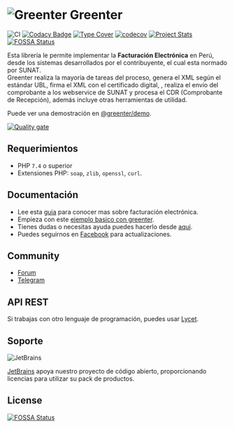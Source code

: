 # ![Greenter](https://cdn.giansalex.dev/images/github/greenter-ico.png) Greenter
![CI](https://github.com/thegreenter/greenter/workflows/CI/badge.svg)
[![Codacy Badge](https://app.codacy.com/project/badge/Grade/ab05a05260fe452c9bfae8bf20e94d5d)](https://www.codacy.com/gh/thegreenter/greenter?utm_source=github.com&amp;utm_medium=referral&amp;utm_content=thegreenter/greenter&amp;utm_campaign=Badge_Grade)
[![Type Cover](https://shepherd.dev/github/thegreenter/greenter/coverage.svg)](https://shepherd.dev/github/thegreenter/greenter)
[![codecov](https://codecov.io/gh/thegreenter/greenter/branch/master/graph/badge.svg)](https://codecov.io/gh/thegreenter/greenter)
[![Project Stats](https://www.openhub.net/p/greenter/widgets/project_thin_badge.gif)](https://www.openhub.net/p/greenter)
[![FOSSA Status](https://app.fossa.io/api/projects/git%2Bgithub.com%2Fthegreenter%2Fgreenter.svg?type=shield)](https://app.fossa.io/projects/git%2Bgithub.com%2Fthegreenter%2Fgreenter?ref=badge_shield)
    
Esta librería le permite implementar la **Facturación Electrónica** en Perú, desde los sistemas desarrollados por el 
contribuyente, el cual esta normado por SUNAT.   
Greenter realiza la mayoría de tareas del proceso, genera el XML según el estándar UBL, firma el XML con el certificado digital,
, realiza el envío del comprobante a los webservice de SUNAT y procesa el CDR (Comprobante de Recepción), además incluye otras 
herramientas de utilidad.

Puede ver una demostración en [@greenter/demo](https://github.com/thegreenter/demo).

[![Quality gate](https://sonarcloud.io/api/project_badges/quality_gate?project=thegreenter_greenter)](https://sonarcloud.io/dashboard?id=thegreenter_greenter)

## Requerimientos
- PHP `7.4` o superior
- Extensiones PHP: `soap`, `zlib`, `openssl`, `curl`.

## Documentación
- Lee esta [guia](https://fe-primer.greenter.dev/) para conocer mas sobre facturación electrónica.
- Empieza con este [ejemplo basico con greenter](https://greenter.dev/starter/).
- Tienes dudas o necesitas ayuda puedes hacerlo desde [aqui](https://community.greenter.dev/).
- Puedes seguirnos en [Facebook](https://fb.me/thegreenter) para actualizaciones.

## Community
- [Forum](https://community.greenter.dev/)
- [Telegram](https://t.me/+EZKfH3D1cDtlNDE5)

## API REST
Si trabajas con otro lenguaje de programación, puedes usar [Lycet](https://github.com/giansalex/lycet).

## Soporte
![JetBrains](https://raw.githubusercontent.com/thegreenter/greenter/master/.github/jetbrains-3.png)

[JetBrains](https://jb.gg/OpenSource) apoya nuestro proyecto de código abierto, proporcionando licencias para utilizar su pack de productos.


## License
[![FOSSA Status](https://app.fossa.io/api/projects/git%2Bgithub.com%2Fthegreenter%2Fgreenter.svg?type=large)](https://app.fossa.io/projects/git%2Bgithub.com%2Fthegreenter%2Fgreenter?ref=badge_large)
